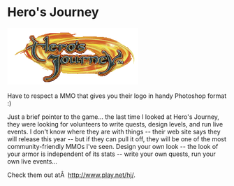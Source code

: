 # Hero's Journey

![logo.gif](../uploads/2007/07/logo.gif)

Have to respect a MMO that gives you their logo in handy Photoshop format :)

Just a brief pointer to the game... the last time I looked at Hero's Journey, they were looking for volunteers to write quests, design levels, and run live events. I don't know where they are with things -- their web site says they will release this year -- but if they can pull it off, they will be one of the most community-friendly MMOs I've seen. Design your own look -- the look of your armor is independent of its stats -- write your own quests, run your own live events...

Check them out atÂ  http://www.play.net/hj/.

